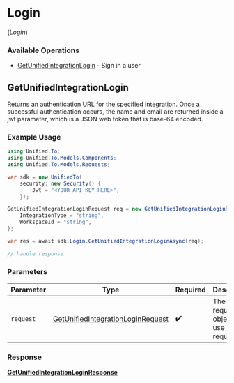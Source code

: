 # Login
(*Login*)

### Available Operations

* [GetUnifiedIntegrationLogin](#getunifiedintegrationlogin) - Sign in a user

## GetUnifiedIntegrationLogin

Returns an authentication URL for the specified integration.  Once a successful authentication occurs, the name and email are returned inside a jwt parameter, which is a JSON web token that is base-64 encoded.

### Example Usage

```csharp
using Unified.To;
using Unified.To.Models.Components;
using Unified.To.Models.Requests;

var sdk = new UnifiedTo(
    security: new Security() {
        Jwt = "<YOUR_API_KEY_HERE>",
    });

GetUnifiedIntegrationLoginRequest req = new GetUnifiedIntegrationLoginRequest() {
    IntegrationType = "string",
    WorkspaceId = "string",
};

var res = await sdk.Login.GetUnifiedIntegrationLoginAsync(req);

// handle response
```

### Parameters

| Parameter                                                                                       | Type                                                                                            | Required                                                                                        | Description                                                                                     |
| ----------------------------------------------------------------------------------------------- | ----------------------------------------------------------------------------------------------- | ----------------------------------------------------------------------------------------------- | ----------------------------------------------------------------------------------------------- |
| `request`                                                                                       | [GetUnifiedIntegrationLoginRequest](../../Models/Requests/GetUnifiedIntegrationLoginRequest.md) | :heavy_check_mark:                                                                              | The request object to use for the request.                                                      |


### Response

**[GetUnifiedIntegrationLoginResponse](../../Models/Requests/GetUnifiedIntegrationLoginResponse.md)**

